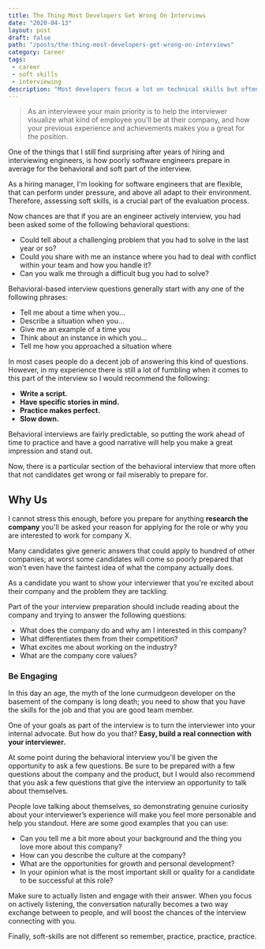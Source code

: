 ```yaml
---
title: The Thing Most Developers Get Wrong On Interviews
date: "2020-04-13"
layout: post
draft: false
path: "/posts/the-thing-most-developers-get-wrong-on-interviews"
category: Career
tags:
 - career
 - soft skills
 - interviewing
description: "Most developers focus a lot on technical skills but often fail to prepare for the most basic of soft skills interviews"
---
```


<!--Most developers focus a lot on technical skills but often fail to prepare for the most basic of soft skills interviews-->



<blockquote className="p-4 italic border-l-4 bg-neutral-100 text-neutral-600 border-neutral-500 quote">
As an interviewee your main priority is to help the interviewer visualize what kind of employee you'll be at their company, and how your previous experience and achievements makes you a great for the position.
</blockquote>

One of the things that I still find surprising after years of hiring and interviewing engineers, is how poorly software engineers prepare in average for the behavioral and soft part of the interview.

As a hiring manager, I'm looking for software engineers that are flexible, that can perform under pressure, and above all adapt to their environment. Therefore, assessing soft skills, is a crucial part of the evaluation process.  

Now chances are that if you are an engineer actively interview, you had been asked some of the following behavioral questions:

- Could tell about a challenging problem that you had to solve in the last year or so? 
- Could you share with me an instance where you had to deal with conflict within your team and how you handle it?
- Can you walk me through a difficult bug you had to solve?

Behavioral-based interview questions generally start with any one of the following phrases:

- Tell me about a time when you…
- Describe a situation when you…
- Give me an example of a time you
- Think about an instance in which you…
- Tell me how you approached a situation where

In most cases people do a decent job of answering this kind of questions. However, in my experience there is still a lot of fumbling when it comes to this part of the interview so I would recommend the following:

- **Write a script.**
- **Have specific stories in mind.**
- **Practice makes perfect.**
- **Slow down.**

Behavioral interviews are fairly predictable, so putting the work ahead of time to practice and have a good narrative will help you make a great impression and stand out.

Now, there is a particular section of the behavioral interview that more often that not candidates get wrong or fail miserably to prepare for.

## Why Us

I cannot stress this enough, before you prepare for anything **research the company** you'll be asked your reason for applying for the role or why you are interested to work for company X. 

Many candidates give generic answers that could apply to hundred of other companies; at worst some candidates will come so poorly prepared that won't even have the faintest idea of what the company actually does.

As a candidate you want to show your interviewer that you're excited about their company and the problem they are tackling. 

Part of the your interview preparation should include reading about the company and trying to answer the following questions:

- What does the company do and why am I interested in this company?
- What differentiates them from their competition?
- What excites me about working on the industry?
- What are the company core values?

### Be Engaging 

In this day an age, the myth of the lone curmudgeon developer on the basement of the company is long death; you need to show that you have the skills for the job and that you are good team member.

One of your goals as part of the interview is to turn the interviewer into your internal advocate. But how do you that? **Easy, build a real connection with your interviewer.**

At some point during the behavioral interview you'll be given the opportunity to ask a few questions. Be sure to be prepared with a few questions about the company and the product, but I would also recommend that you ask a few questions that give the interview an opportunity to talk about themselves.

People love talking about themselves, so demonstrating genuine curiosity about your interviewer’s experience will make you feel more personable and help you standout. Here are some good examples that you can use:

- Can you tell me a bit more about your background and the thing you love more about this company?
- How can you describe the culture at the company?
- What are the opportunities for growth and personal development?
- In your opinion what is the most important skill or quality for a candidate to be successful at this role?

Make sure to actually listen and engage with their answer. When you focus on actively listening, the conversation naturally becomes a two way exchange between to people, and will boost the chances of the interview connecting with you.

Finally, soft-skills are not different so remember, practice, practice, practice.